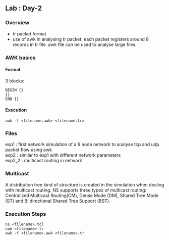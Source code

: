 ## Lab : Day-2
### Overview
* tr packet format
* use of awk in analysing tr packet. each packet registers around 8 records in tr file. awk file can be used to analyse large files.

### AWK basics
#### Format
3 blocks:  
```
BEGIN {}
{}
END {}
```
#### Execution
	awk -f <filename.awk> <filename.tr>

### Files
exp1 : first network simulation of a 6 node network to analyse tcp and udp packet flow using awk  
exp2 : similar to exp1 with different network parameters  
exp2_2 : multicast routing in network  

### Multicast
A distribution tree kind of structure is created in the simulation when dealing with multicast routing.  NS supports three types of multicast routing: Centralized Multicast Routing(CM), Dense Mode (DM), Shared Tree Mode (ST) and Bi directional Shared Tree Support (BST).

### Execution Steps
```
ns <filename>.tcl
nam <filename>.tr
awk -f <filename>.awk <filename>.tr
```

